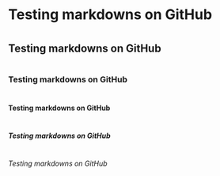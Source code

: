 # <h1> Testing markdowns on GitHub
# <h2> Testing markdowns on GitHub
# <h3> Testing markdowns on GitHub
# <h4> Testing markdowns on GitHub
# <h5> Testing markdowns on GitHub
# <h6> Testing markdowns on GitHub
